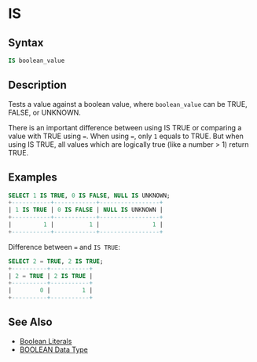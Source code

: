 # IS

## Syntax

```sql
IS boolean_value
```

## Description

Tests a value against a boolean value, where `boolean_value` can be
TRUE, FALSE, or UNKNOWN.

There is an important difference between using IS TRUE or comparing a value with TRUE using `=`. When using `=`, only `1` equals to TRUE. But when using IS TRUE, all values which are logically true (like a number &gt; 1) return TRUE.

## Examples

```sql
SELECT 1 IS TRUE, 0 IS FALSE, NULL IS UNKNOWN;
+-----------+------------+-----------------+
| 1 IS TRUE | 0 IS FALSE | NULL IS UNKNOWN |
+-----------+------------+-----------------+
|         1 |          1 |               1 |
+-----------+------------+-----------------+
```

Difference between `=` and `IS TRUE`:

```sql
SELECT 2 = TRUE, 2 IS TRUE;
+----------+-----------+
| 2 = TRUE | 2 IS TRUE |
+----------+-----------+
|        0 |         1 |
+----------+-----------+
```

## See Also

- [Boolean Literals](/sql-statements-structure/sql-language-structure/sql-language-structure-boolean-literals)
- [BOOLEAN Data Type](/columns-storage-engines-and-plugins/data-types/data-types-numeric-data-types/boolean)